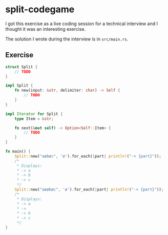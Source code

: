 # split-codegame
I got this exercise as a live coding session for a technical interview and I thought it was an interesting exercise.

The solution I wrote during the interview is in `src/main.rs`.

## Exercise
```Rust
struct Split {
    // TODO
}

impl Split {
    fn new(input: &str, delimiter: char) -> Self {
        // TODO
    }
}

impl Iterator for Split {
    type Item = &str;

    fn next(&mut self) -> Option<Self::Item> {
        // TODO
    }
}

fn main() {
    Split::new("aøbøc", 'ø').for_each(|part| println!("-> {part}"));
    /*
     * Displays:
     * -> a
     * -> b
     * -> c
     */
    Split::new("aøøbøc", 'ø').for_each(|part| println!("-> {part}"));
    /*
     * Displays:
     * -> a
     * -> 
     * -> b
     * -> c
     */
}
```
